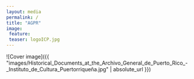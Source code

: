 ```yaml
---
layout: media
permalink: /
title: "AGPR"
image:
 feature:
 teaser: logoICP.jpg
---
```

![Cover image]({{ "images/Historical_Documents_at_the_Archivo_General_de_Puerto_Rico_-_Instituto_de_Cultura_Puertorriqueña.jpg" | absolute_url }})
